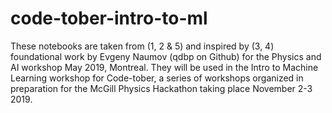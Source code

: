 # code-tober-intro-to-ml

These notebooks are taken from (1, 2 & 5) and inspired by (3, 4) foundational work by Evgeny Naumov (qdbp on Github) for the Physics and AI workshop May 2019, Montreal. They will be used in the Intro to Machine Learning workshop for Code-tober, a series of workshops organized in preparation for the McGill Physics Hackathon taking place November 2-3 2019.
